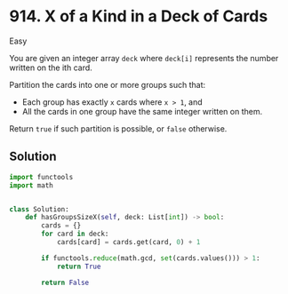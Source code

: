# 914. X of a Kind in a Deck of Cards

Easy

You are given an integer array `deck` where `deck[i]` represents the number
written on the ith card.

Partition the cards into one or more groups such that:

- Each group has exactly `x` cards where `x > 1`, and
- All the cards in one group have the same integer written on them.

Return `true` if such partition is possible, or `false` otherwise.

## Solution

```python
import functools
import math


class Solution:
    def hasGroupsSizeX(self, deck: List[int]) -> bool:
        cards = {}
        for card in deck:
            cards[card] = cards.get(card, 0) + 1

        if functools.reduce(math.gcd, set(cards.values())) > 1:
            return True

        return False
```
